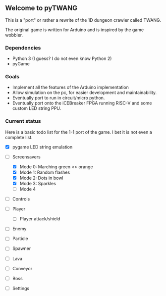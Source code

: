 ## Welcome to pyTWANG

This is a "port" or rather a rewrite of the 1D dungeon crawler called TWANG.

The original game is written for Arduino and is inspired by the game wobbler.

### Dependencies
* Python 3 (I guess? I do not even know Python 2)
* pyGame

### Goals
* Implement all the features of the Arduino implementation
* Allow simulation on the pc, for easier development and maintainability.
* Eventually port to run in circuit/micro python.
* Eventually port onto the iCEBreaker FPGA running RISC-V and some custom LED string PPU.

### Current status
Here is a basic todo list for the 1-1 port of the game.
I bet it is not even a complete list.

* [x] pygame LED string emulation
* [ ] Screensavers
  * [x] Mode 0: Marching green <> orange
  * [x] Mode 1: Random flashes
  * [x] Mode 2: Dots in bowl
  * [x] Mode 3: Sparkles
  * [ ] Mode 4
* [ ] Controls
* [ ] Player
  * [ ] Player attack/shield
* [ ] Enemy
* [ ] Particle
* [ ] Spawner
* [ ] Lava
* [ ] Conveyor
* [ ] Boss
* [ ] Settings

